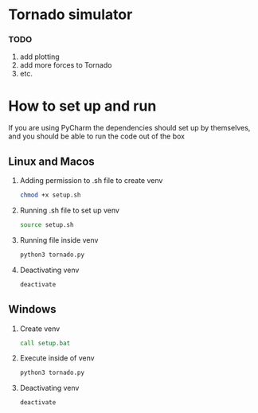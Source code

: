 # Tornado simulator

### TODO
1. add plotting
2. add more forces to Tornado
3. etc. 

# How to set up and run
If you are using PyCharm the dependencies should set up by themselves, and you should be able to run the code out of the box

## Linux and Macos
1. Adding permission to .sh file to create venv
    ```bash
    chmod +x setup.sh
    ```
2. Running .sh file to set up venv
    ```bash
    source setup.sh
    ```
3. Running file inside venv
    ```bash
    python3 tornado.py
    ```
4. Deactivating venv
    ```bash
    deactivate
    ```

## Windows
1. Create venv
   ```bat
   call setup.bat
   ```
2. Execute inside of venv
   ```bat
   python3 tornado.py
   ```
3. Deactivating venv
   ```bat
   deactivate
